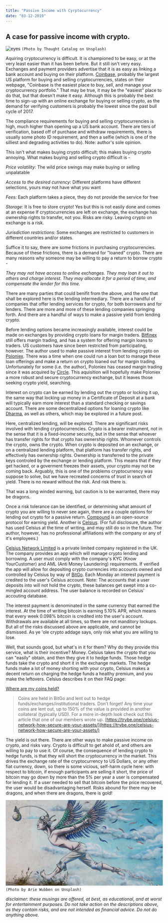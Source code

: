 ```yaml
---
title: "Passive Income with Cyrptocurrency"
date: "03-12-2019"
---
```


## A case for passive income with crypto.
![eyes](thought-catalog-674419-unsplash.jpg)
`(Photo by Thought Catalog on Unsplash)`

Aquiring cryptocurrency is difficult. It is championed to be easy, or at the very least easier than it has been before. But it still isn't very easy. Exchanges and payment providers advertise that it is as easy as linking a bank account and buying on their platform. [Coinbase](https://www.coinbase.com), probably the largest US platform for buying and selling cryptocurrencies, states on their webpage, "Coinbase is the easiest place to buy, sell, and manage your cryptocurrency portfolio." That may be true, it may be the "easiest" place to do that, but that doesn't make it easy. Although this is probably the best time to sign-up with an online exchange for buying or selling crypto, as the demand for verifying customers is probably the lowest since the past bull cycle of 2017.

The compliance requirements for buying and selling cryptocurrencies is high, much higher than opening up a US bank account. There are tiers of verification, based off of purchase and withdraw requirements, there is usually some photo ID requirement, and then a selfie (which is one of the silliest and degrading activities to do). Note: author's sole opinion.

This isn't what makes buying crypto difficult; this makes buying crypto annoying. What makes buying and selling crypto difficult is -

  *Price volatility:*
  The wild price swings may make buying or selling unpalatable

  *Access to the desired currency:*
  Different platforms have different selections, yours may not have what you want

  *Fees:*
  Each platform takes a piece, they do not provide the service for free

  *Storage:*
  It is free to store crypto! Yes but this is not easily done and comes at an expense
  If cryptocurrencies are left on exchange, the exchange has ownership rights to transfer, not you.
  Risks are risky. Leaving crypto on exchange is a risk.

  *Jurisdiction restrictions:*
  Some exchanges are restricted to customers in different countries and/or states.

Suffice it to say, there are some frictions in purchasing cryptocurrencies. Because of these frictions, there is a demand for "loaned" crypto. There are many reasons why someone may be willing to pay a return to borrow crypto -

  *They may not have access to online exchanges.*
  *They may loan it out to others and charge interest.*
  *They may allocate it for a period of time, and compensate the lender for this time.*

There are many parties that could benifit from the above, and the one that shall be explored here is the lending intermediary. There are a handful of companies that offer lending services for crypto, for both borrowers and for lenders. There are more and more of these lending companies springing forth. And there are a handful of ways to make a passive yield from lending crypto.

Before lending options became increasingly available, interest could be made on exchanges by providing crypto loans for margin traders. [Bitfinex](https://www.bitfinex.com/) still offers margin trading, and has a system for offering margin loans to traders. US customers have since been restricted from participating, however. The author used to make passive interest from lending crypto on [Poloniex](https://poloniex.com/). There was a time when one could run a loan bot to manage these loan offerings and make a return on crypto loaned out for margin trading. Unfortunately for some (i.e. the author), Poloniex has ceased margin trading since it was acquired by [Circle](https://www.circle.com/en/). This aquisition will hopefully make Poloniex a more robust and secure cryptocurrency exchange, but it leaves those seeking crypto yield, searching.

Interest on crypto can be earned by lending out the crypto or locking it up, the same way that locking up money in a Certificate of Deposit at a bank will typically earn more interest than a standard checking or savings account. There are some decentralized options for loaning crypto like [Dharma](https://dharma.io/), as well as others, which may be explored in a future post.

Here, centralized lending, will be explored. There are significant risks involved with lending cryptocurrencies. Crypto is a bearer instrument, not in the sense that it is a fixed-income security, but in the sense that whoever has transfer rights for that crypto has ownership rights. Whomever controls the crypto, owns the crypto. When crypto is deposited on an exchange, or on a centralized lending platform, that platform has transfer rights, and effectively has ownership rights. Ownership is transferred to the private keys controled by the exchange or lending platform. This means that if they get hacked, or a goverment freezes their assets, your crypto may not be coming back. Arguably, this is one of the problems cryptocurrency was suppose to solve, but we have recreated concerns of trust in search of yield. There is no reward without the risk. And risk there is.

That was a long winded warning, but caution is to be warranted, there may be dragons.

Once a risk tolerance can be identified, or determining what amount of crypto you are willing to never see again, there are a couple options for lending out crypto for a passive return. [Compound](https://compound.finance/) is an open-source protocol for earning yield. Another is [Celsius](https://celsius.network/). (For full disclosure, the author has used Celsius at the time of writing, and may still do so in the future. The author, however, has no professional affiliations with the company or any of it's employees.)

[Celsius Network Limited](https://beta.companieshouse.gov.uk/company/11198050) is a private limited company registered in the UK. The company provides an app which will manage crypto lending and borrowing. A user must comply with the company's KYC (Know YourCustomer) and AML (Anti Money Laundering) requirements. If verified the app will allow for depositing crypto currencies into accounts owned and controlled by Celsius by way of [BitGo](https://www.bitgo.com/info/). Each Monday an interest payment is credited to the user's Celsius account. Note: The accounts that a user deposits into will not hold the crypto, these balances get swept into a co-mingled account address. The user balance is recorded on Celsius' accouting database.

The interest payment is denominated in the same currency that earned the interest. At the time of writing bitcoin is earning 5.10% APR, which means that every week 0.098% bitcoin is credited into the user's account. Withdrawals are available at all times, so there are not manditory lockups. But all of the risks discussed above are applicable, and cannot be dismissed. As ye 'ole crypto addage says, only risk what you are willing to lose.

Well, that sounds good, but what's in it for them? Why do they provide this service, what is their incentive? Money. Celsius takes the crypto that you can "easily" obtain, and then they give it to hedge funds. Those hedge funds take the crypto and short it in the exchange markets. The hedge funds make a lot of money shorting with your crypto, Celsius makes a decent return on charging the hedge funds a healthy premium, and you make the leftovers. Celsius describes it on their FAQ page:

[Where are my coins held?](https://celsius.network/frequently-asked-questions/)

>Coins are held in BitGo and lent out to hedge funds/exchanges/institutional traders. Don’t forget! Any time your coins are lent out, up to 150% of the value is provided in another collateral (typically USD). For a more in-depth look check out this article that one of our members wrote up. [https://trybe.one/celsius-network-how-secure-are-your-assets/](https://trybe.one/celsius-network-how-secure-are-your-assets/)

The yield is out there. There are other ways to make passive income on crypto, and risks vary. Crypto is difficult to get ahold of, and others are willing to pay to use it. Of course, the consequence of lending crypto to hedge funds, is that they will short the cryptocurrency in the market. This drives the exchange rate of the cryptocurrency to US Dollars, or any other fiat currency, down, so there is some vicious, self-harm cycle here: with respect to bitcoin, if enough participants are selling it short, the price of bitcoin may go down by more than the 5% per year a user is compensated for lending it. If a user needed to sell that bitcoin before the price recovered, the user would be disadvantaging herself. Risks abound for there may be dragons, and when there are dragons, there is gold!

![dragon](arie-wubben-1374942-unsplash.jpg)
`(Photo by Arie Wubben on Unsplash)`

*disclaimer: these musings are offered, at best, as educational, and at worst for entertainment purposes. Do not take action on the descriptions above, as they contain risks, and are not intended as financial advice. Do not do anything above.*    

